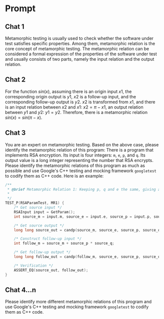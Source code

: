 # Prompt

## Chat 1

Metamorphic testing is usually used to check whether the software under test satisfies specific properties. Among them, metamorphic relation is the core concept of metamorphic testing. The metamorphic relation can be considered a formal expression of the properties of the software under test and usually consists of two parts, namely the input relation and the output relation.

## Chat 2

For the function $sin(x)$, assuming there is an origin input $x1$, the corresponding origin output is $y1$, $x2$ is a follow-up input, and the corresponding follow-up output is $y2$. $x2$ is transformed from $x1$, and there is an input relation between $x2$ and $x1$: $x2=\pi-x1$, an output relation between $y1$ and $y2$: $y1=y2$. Therefore, there is a metamorphic relation $sin(x)=sin(\pi-x)$.

## Chat 3

You are an expert on metamorphic testing. Based on the above case, please identify the metamorphic relation of this program: There is a program that implements RSA encryption. Its input is four integers: `m`, `e`, `p`, and `q`. Its output value is a long integer representing the number that RSA encrypts. Please identify the metamorphic relations of this program as much as possible and use Google's C++ testing and mocking framework `googletest` to codify them as C++ code. Here is an example:

```cpp
/**
 * @brief Metamorphic Relation 1: Keeping p, q and e the same, giving a new plaintext which is equals to m + p*q, the ciphertext is the same.
 *
 */
TEST_P(RSAParamTest, MR1) {
    /* Get source input */
    RSAInput input = GetParam();
    int source_m = input.m, source_e = input.e, source_p = input.p, source_q = input.q;

    /* Get source output */
    long long source_out = candp(source_m, source_e, source_p, source_q);

    /* Construct follow-up input */
    int follow_m = source_m + source_p * source_q;

    /* Get follow-up output */
    long long follow_out = candp(follow_m, source_e, source_p, source_q);

    /* Verification */
    ASSERT_EQ(source_out, follow_out);
}
```

## Chat 4...n

Please identify more different metamorphic relations of this program and use Google's C++ testing and mocking framework `googletest` to codify them as C++ code.